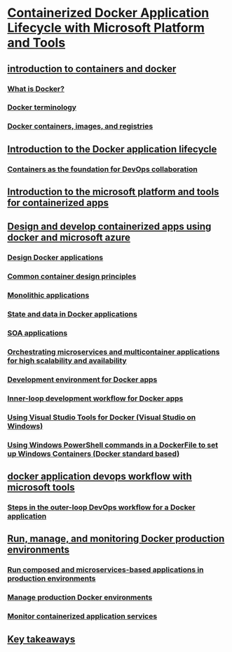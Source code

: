 # [Containerized Docker Application Lifecycle with Microsoft Platform and Tools](index.md)
## [introduction to containers and docker](introduction-to-containers-and-docker/index.md)
### [What is Docker?](introduction-to-containers-and-docker/what-is-docker.md)
### [Docker terminology](introduction-to-containers-and-docker/docker-terminology.md)
### [Docker containers, images, and registries](introduction-to-containers-and-docker/docker-containers-images,-and-registries.md)
## [Introduction to the Docker application lifecycle](Docker-application-lifecycle/index.md)
### [Containers as the foundation for DevOps collaboration](Docker-application-lifecycle/containers-foundation-for-devops-collaboration.md)
## [Introduction to the microsoft platform and tools for containerized apps](Microsoft-platform-tools-containerized-apps/index.md)
## [Design and develop containerized apps using docker and microsoft azure](design-develop-containerized-apps/index.md)
### [Design Docker applications](design-develop-containerized-apps/design-docker-applications.md)
### [Common container design principles](design-develop-containerized-apps/common-container-design-principles.md)
### [Monolithic applications](design-develop-containerized-apps/monolithic-applications.md)
### [State and data in Docker applications](design-develop-containerized-apps/state-and-data-in-docker-applications.md)
### [SOA applications](design-develop-containerized-apps/soa-applications.md)
### [Orchestrating microservices and multicontainer applications for high scalability and availability](design-develop-containerized-apps/orchestrat-high-scalability-availability.md)
### [Development environment for Docker apps](design-develop-containerized-apps/docker-apps-development-environment.md)
### [Inner-loop development workflow for Docker apps](design-develop-containerized-apps/docker-apps-inner-loop-workflow.md)
### [Using Visual Studio Tools for Docker (Visual Studio on Windows)](design-develop-containerized-apps/visual-studio-tools-for-docker.md)
### [Using Windows PowerShell commands in a DockerFile to set up Windows Containers (Docker standard based)](design-develop-containerized-apps/set-up-windows-containers-with-powershell.md)
## [docker application devops workflow with microsoft tools](docker-devops-workflow/index.md)
### [Steps in the outer-loop DevOps workflow for a Docker application](docker-devops-workflow/docker-application-outer-loop-devops-workflow.md)
## [Run, manage, and monitoring Docker production environments](run-manage-monitor-docker-environments/index.md)
### [Run composed and microservices-based applications in production environments](run-manage-monitor-docker-environments/run-microservices-based-applications-in-production.md)
### [Manage production Docker environments](run-manage-monitor-docker-environments/manage-production-docker-environments.md)
### [Monitor containerized application services](run-manage-monitor-docker-environments/monitor-containerized-application-services.md)
## [Key takeaways](key-takeaways/index.md)
